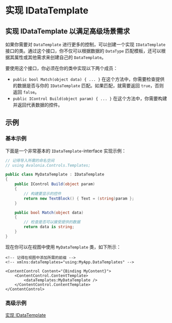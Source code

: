 # 实现 IDataTemplate

## 实现 IDataTemplate 以满足高级场景需求

如果你需要对 `DataTemplate` 进行更多的控制，可以创建一个实现 `IDataTemplate` 接口的类。通过这个接口，你不仅可以根据数据的 `DataType` 匹配模板，还可以根据其属性或其他需求来创建自己的 `DataTemplate`。

要使用这个接口，你必须在你的类中实现以下两个成员：

* `public bool Match(object data) { ... }` 在这个方法中，你需要检查提供的数据是否与你的 `IDataTemplate` 匹配。如果匹配，就需要返回 `true`，否则返回 `false`。
* `public IControl Build(object param) { ... }` 在这个方法中，你需要构建并返回代表数据的控件。

## 示例

### 基本示例

下面是一个非常基本的 `IDataTemplate`-interface 实现示例：

```csharp
// 记得导入所需的命名空间
// using Avalonia.Controls.Templates;

public class MyDataTemplate : IDataTemplate
{
    public IControl Build(object param)
    {
        // 构建要显示的控件
        return new TextBlock() { Text = (string)param };
    }

    public bool Match(object data)
    {
        // 检查是否可以接受提供的数据
        return data is string;
    }
}
```

现在你可以在视图中使用 `MyDataTemplate` 类，如下所示：

```markup
<!-- 记得在视图中添加所需的前缀 -->
<!-- xmlns:dataTemplates="using:MyApp.DataTemplates" -->

<ContentControl Content="{Binding MyContent}">
	<ContentControl.ContentTemplate>
		<dataTemplates:MyDataTemplate />
	</ContentControl.ContentTemplate>
</ContentControl>
```

### 高级示例

[实现 IDataTemplate](https://github.com/AvaloniaUI/Avalonia.Samples/tree/main/src/Avalonia.Samples/DataTemplates/IDataTemplateSample)

